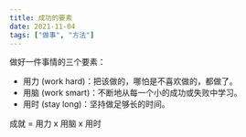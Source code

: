 ```yaml
---
title: 成功的要素
date: 2021-11-04
tags: ["做事", "方法"]
---
```


做好一件事情的三个要素：

- 用力 (work hard)：把该做的，哪怕是不喜欢做的，都做了。
- 用脑 (work smart)：不断地从每一个小的成功或失败中学习。
- 用时 (stay long)：坚持做足够长的时间。

成就 = 用力 x 用脑 x 用时